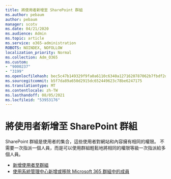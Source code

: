 ```yaml
---
title: 將使用者新增至 SharePoint 群組
ms.author: pebaum
author: pebaum
manager: scotv
ms.date: 04/21/2020
ms.audience: Admin
ms.topic: article
ms.service: o365-administration
ROBOTS: NOINDEX, NOFOLLOW
localization_priority: Normal
ms.collection: Adm_O365
ms.custom:
- "9000237"
- "3199"
ms.openlocfilehash: bec5c47b149329f9fa0a6110c6340a1271620787062b7fbdf2d8d4b96b97b202
ms.sourcegitcommit: b5f7da89a650d2915dc652449623c78be6247175
ms.translationtype: MT
ms.contentlocale: zh-TW
ms.lasthandoff: 08/05/2021
ms.locfileid: "53953176"
---
```

# <a name="add-users-to-a-sharepoint-group"></a>將使用者新增至 SharePoint 群組

SharePoint 群組是使用者的集合，這些使用者對網站和內容擁有相同的權限。 不需要一次指派一個人員，而是可以使用群組輕鬆地將相同的權限等級一次指派給多個人員。

- [新增使用者至群組](https://docs.microsoft.com/sharepoint/customize-sharepoint-site-permissions#add-users-to-a-group)
- [使用系統管理中心新增或移除 Microsoft 365 群組中的成員](https://docs.microsoft.com/microsoft-365/admin/create-groups/add-or-remove-members-from-groups)